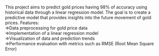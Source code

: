This project aims to predict gold prices having 98% of accuracy using historical data through a linear regression model. The goal is to create a predictive model that provides insights into the future movement of gold prices.
Features:<br>
=>Data preprocessing for gold price data<br>
=>Implementation of a linear regression model<br>
=>Visualization of data and prediction trends<br>
=>Performance evaluation with metrics such as RMSE (Root Mean Square Error)<br>
